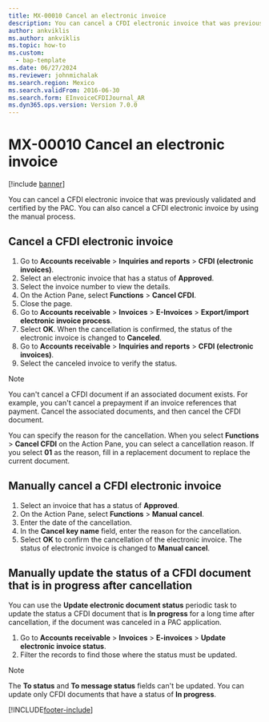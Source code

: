 ```yaml
---
title: MX-00010 Cancel an electronic invoice
description: You can cancel a CFDI electronic invoice that was previously validated and certified by the PAC. Learn more with a process on cancelling a CFDI electronic invoice.
author: ankviklis
ms.author: ankviklis
ms.topic: how-to
ms.custom: 
  - bap-template
ms.date: 06/27/2024
ms.reviewer: johnmichalak
ms.search.region: Mexico
ms.search.validFrom: 2016-06-30
ms.search.form: EInvoiceCFDIJournal_AR
ms.dyn365.ops.version: Version 7.0.0
---
```


# MX-00010 Cancel an electronic invoice

[!include [banner](../../includes/banner.md)]

You can cancel a CFDI electronic invoice that was previously validated and certified by the PAC. You can also cancel a CFDI electronic invoice by using the manual process.

## Cancel a CFDI electronic invoice

1. Go to **Accounts receivable** \> **Inquiries and reports** \> **CFDI (electronic invoices)**.
2. Select an electronic invoice that has a status of **Approved**.
3. Select the invoice number to view the details.
4. On the Action Pane, select **Functions** \> **Cancel CFDI**.
5. Close the page.
6. Go to **Accounts receivable** \> **Invoices** \> **E-Invoices** \> **Export/import electronic invoice process**.
7. Select **OK**. When the cancellation is confirmed, the status of the electronic invoice is changed to **Canceled**.
8. Go to **Accounts receivable** \> **Inquiries and reports** \> **CFDI (electronic invoices)**.
9. Select the canceled invoice to verify the status.

> [!NOTE]
> You can't cancel a CFDI document if an associated document exists. For example, you can't cancel a prepayment if an invoice references that payment. Cancel the associated documents, and then cancel the CFDI document.

You can specify the reason for the cancellation. When you select **Functions** \> **Cancel CFDI** on the Action Pane, you can select a cancellation reason. If you select **01** as the reason, fill in a replacement document to replace the current document.

## Manually cancel a CFDI electronic invoice

1. Select an invoice that has a status of **Approved**.
2. On the Action Pane, select **Functions** \> **Manual cancel**.
3. Enter the date of the cancellation.
4. In the **Cancel key name** field, enter the reason for the cancellation.
5. Select **OK** to confirm the cancellation of the electronic invoice. The status of electronic invoice is changed to **Manual cancel**.

## Manually update the status of a CFDI document that is in progress after cancellation

You can use the **Update electronic document status** periodic task to update the status a CFDI document that is **In progress** for a long time after cancellation, if the document was canceled in a PAC application.

1. Go to **Accounts receivable** \> **Invoices** \> **E-invoices** \> **Update electronic invoice status**.
2. Filter the records to find those where the status must be updated.

> [!NOTE]
> The **To status** and **To message status** fields can't be updated. You can update only CFDI documents that have a status of **In progress**.

[!INCLUDE[footer-include](../../../includes/footer-banner.md)]
